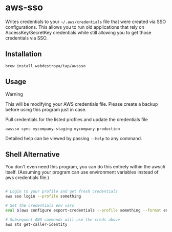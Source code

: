 # aws-sso

Writes credentials to your `~/.aws/credentials` file that were created via SSO configurations. This allows you to run old applications that rely on AccessKey/SecretKey credentials while still allowing you to get those credentials via SSO.


## Installation

```shell
brew install webdestroya/tap/awssso
```

## Usage

> [!WARNING]
> This will be modifying your AWS credentials file. Please create a backup before using this program just in case.

Pull credentials for the listed profiles and update the credentials file
```shell
awssso sync mycompany-staging mycompany-production
```

Detailed help can be viewed by passing `--help` to any command.


## Shell Alternative
You don't even need this program, you can do this entirely within the awscli itself. (Assuming your program can use environment variables instead of aws credentials file.)

```bash

# Login to your profile and get fresh credentials
aws sso login --profile something

# Set the credentials env vars
eval $(aws configure export-credentials --profile something --format env)

# Subsequent AWS commands will use the creds above
aws sts get-caller-identity

```




